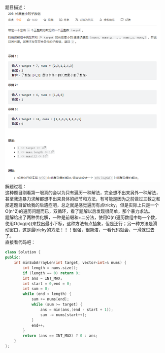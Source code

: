 题目描述：  
![image](/basical/array/image/image11.png)
解题过程：  
这种题目刚看第一眼真的会以为只有遍历一种解法，完全想不出来另外一种解法，甚至我连暴力求解都想不出来具体的细节和方法，有可能是因为之前做过三数之和那道题目留给我的后遗症吧，总之就是感觉遍历有点tricky，但是实际上只是一个O(n^2)的遍历问题而已，双循环，看了题解以后发现很简单，那个暴力求法。  
题解给出了两种优化解，一种是前缀和+二分法，使用O(n)遍历数组中每一个数，使用O(log(n))来找出最小下标，这种方法有点抽象，但是还行；另一种方法是滑动窗口，这是最tricky的方法！！！很强，很简洁，一看代码就会，一滑就过去了。  
直接看代码吧：  
```cpp
class Solution {
public:
    int minSubArrayLen(int target, vector<int>& nums) {
        int length = nums.size();
        if (length == 0) return 0;
        int ans = INT_MAX;
        int start = 0,end = 0;
        int sum = 0;
        while (end < length) {
            sum += nums[end];
            while (sum >= target) {
                ans = min(ans,(end - start + 1));
                sum -= nums[start++];
            }
            end++;
        }
        return (ans == INT_MAX) ? 0 : ans;
    }
};
```